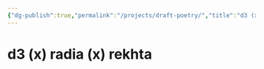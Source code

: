 ```yaml
---
{"dg-publish":true,"permalink":"/projects/draft-poetry/","title":"d3 (x) radia (x) rekhta"}
---
```


# d3 (x) radia (x) rekhta
